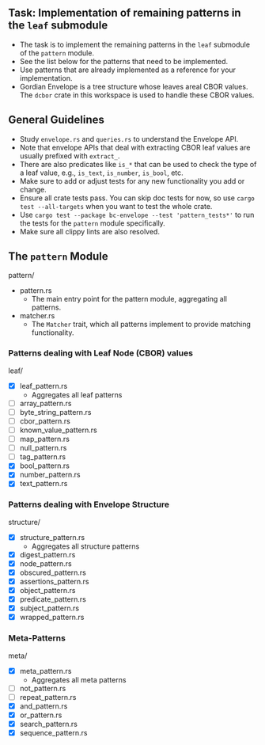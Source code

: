 ## Task: Implementation of remaining patterns in the `leaf` submodule

- The task is to implement the remaining patterns in the `leaf` submodule of the `pattern` module.
- See the list below for the patterns that need to be implemented.
- Use patterns that are already implemented as a reference for your implementation.
- Gordian Envelope is a tree structure whose leaves areal CBOR values. The `dcbor` crate in this workspace is used to handle these CBOR values.

## General Guidelines

- Study `envelope.rs` and `queries.rs` to understand the Envelope API.
- Note that envelope APIs that deal with extracting CBOR leaf values are usually prefixed with `extract_`.
- There are also predicates like `is_*` that can be used to check the type of a leaf value, e.g., `is_text`, `is_number`, `is_bool`, etc.
- Make sure to add or adjust tests for any new functionality you add or change.
- Ensure all crate tests pass. You can skip doc tests for now, so use `cargo test --all-targets` when you want to test the whole crate.
- Use `cargo test --package bc-envelope --test 'pattern_tests*'` to run the tests for the `pattern` module specifically.
- Make sure all clippy lints are also resolved.

## The `pattern` Module

pattern/

- pattern.rs
  - The main entry point for the pattern module, aggregating all patterns.
- matcher.rs
  - The `Matcher` trait, which all patterns implement to provide matching functionality.

### Patterns dealing with Leaf Node (CBOR) values

leaf/

- [x] leaf_pattern.rs
  - Aggregates all leaf patterns
- [ ] array_pattern.rs
- [ ] byte_string_pattern.rs
- [ ] cbor_pattern.rs
- [ ] known_value_pattern.rs
- [ ] map_pattern.rs
- [ ] null_pattern.rs
- [ ] tag_pattern.rs
- [x] bool_pattern.rs
- [x] number_pattern.rs
- [x] text_pattern.rs

### Patterns dealing with Envelope Structure

structure/

- [x] structure_pattern.rs
  - Aggregates all structure patterns
- [x] digest_pattern.rs
- [x] node_pattern.rs
- [x] obscured_pattern.rs
- [x] assertions_pattern.rs
- [x] object_pattern.rs
- [x] predicate_pattern.rs
- [x] subject_pattern.rs
- [x] wrapped_pattern.rs

### Meta-Patterns

meta/

- [x] meta_pattern.rs
  - Aggregates all meta patterns
- [ ] not_pattern.rs
- [ ] repeat_pattern.rs
- [x] and_pattern.rs
- [x] or_pattern.rs
- [x] search_pattern.rs
- [x] sequence_pattern.rs

